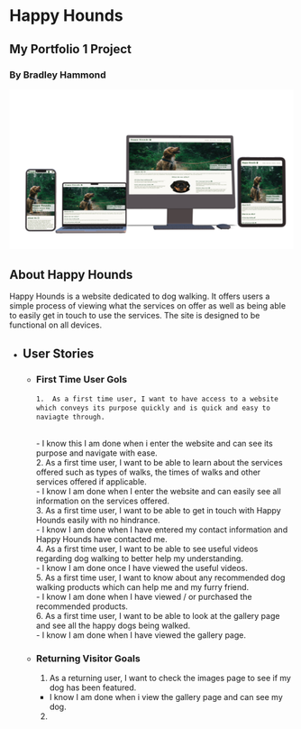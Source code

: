 # Happy Hounds

## My Portfolio 1 Project

### By Bradley Hammond

![Website Designs](assets/readmeimages/DeviceMockUp-2.0.jpg)

## About Happy Hounds

Happy Hounds is a website dedicated to dog walking. It offers users a simple process of viewing what the services on offer as well as being able to easily get in touch to use the services. The site is designed to be functional on all devices.

- ## User Stories

  - ### First Time User Gols

        1.  As a first time user, I want to have access to a website which conveys its purpose quickly and is quick and easy to naviagte through.

    <br>
        - I know this I am done when i enter the website and can see its purpose and navigate with ease.
    <br>
        2.  As a first time user, I want to be able to learn about the services offered such as types of walks, the times of walks and other services offered if applicable.
    <br>
        - I know I am done when I enter the website and can easily see all information on the services offered.
    <br>
        3.  As a first time user, I want to be able to get in touch with Happy Hounds easily with no hindrance.
    <br>
        - I know I am done when I have entered my contact information and Happy Hounds have contacted me.
    <br>
        4.  As a first time user, I want to be able to see useful videos regarding dog walking to better help my understanding.
    <br>
        - I know I am done once I have viewed the useful videos.
    <br>
        5.  As a first time user, I want to know about any recommended dog walking products which can help me and my furry friend.
    <br>
        - I know I am done when I have viewed / or purchased the recommended products.
    <br>
        6.  As a first time user, I want to be able to look at the gallery page and see all the happy dogs being walked.
    <br>
        - I know I am done when I have viewed the gallery page.

  - ### Returning Visitor Goals

    1. As a returning user, I want to check the images page to see if my dog has been featured.

    - I know I am done when i view the gallery page and can see my dog.

    2.
